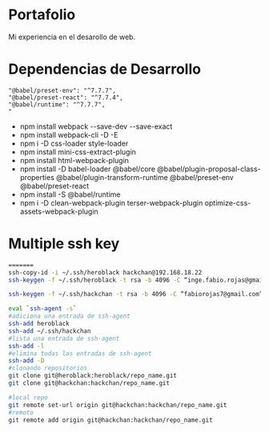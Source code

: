 # Portafolio

Mi experiencia en el desarollo de web.

# Dependencias de Desarrollo

    "@babel/preset-env": "^7.7.7",
    "@babel/preset-react": "^7.7.4",
    "@babel/runtime": "^7.7.7",
    "

- npm install webpack --save-dev --save-exact
- npm install webpack-cli -D -E
- npm i -D css-loader style-loader
- npm install mini-css-extract-plugin
- npm install html-webpack-plugin
- npm install -D babel-loader @babel/core @babel/plugin-proposal-class-properties
  @babel/plugin-transform-runtime @babel/preset-env
  @babel/preset-react
- npm install -S @babel/runtime
- npm i -D clean-webpack-plugin terser-webpack-plugin optimize-css-assets-webpack-plugin

# Multiple ssh key

```bash
=======
ssh-copy-id -i ~/.ssh/heroblack hackchan@192.168.18.22
ssh-keygen -f ~/.ssh/heroblack -t rsa -b 4096 -C “inge.fabio.rojas@gmail.com”

ssh-keygen -f ~/.ssh/hackchan -t rsa -b 4096 -C “fabiorojas7@gmail.com”

eval `ssh-agent -s`
#adiciona una entrada de ssh-agent
ssh-add heroblack
ssh-add ~/.ssh/hackchan
#lista una entrada de ssh-agent
ssh-add -l
#elimina todas las entradas de ssh-agent
ssh-add -D
#clonando repositorios
git clone git@heroblack:heroblack/repo_name.git
git clone git@hackchan:hackchan/repo_name.git

#local repo
git remote set-url origin git@hackchan:hackchan/repo_name.git
#remoto
git remote add origin git@hackchan:hackchan/repo_name.git
```
